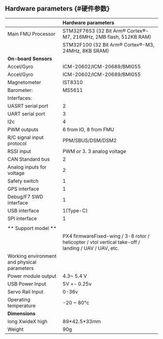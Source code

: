 ## Hardware parameters {#硬件参数}

|  | **Hardware parameters** |
| :--- | :--- |
| Main FMU Processor | STM32F7653  \(32 Bit Arm® Cortex®-M7, 216MHz, 2MB flash, 512KB RAM\) |
|  | STM32F100 \(32 Bit Arm® Cortex®-M3, 24MHz, 8KB SRAM\) |
| **On-board Sensors** |  |
| Accel/Gyro | ICM-20602/ICM-20689/BMI055 |
| Accel/Gyro | ICM-20602/ICM-20689/BMI055 |
| Magnetometer | IST8310 |
| Barometer: | MS5611 |
| Interfaces: |  |
| UASRT serial port | 2 |
| UART serial port | 3|
| I2c | 4 |
| PWM outputs | 6 from IO, 8 from FMU |
| R/C signal input protocol | PPM/SBUS/DSM/DSM2 |
| RSSI input | PWM or 3. 3 analog voltage |
| CAN Standard bus | 2 |
| Analog inputs for voltage | 2 |
| Safety switch | 1 |
| GPS interface | 1 |
| Debug/F7 SWD interface | 1 |
| USB interface | 1\(Type-C\) |
| SPI interface | 1 |
|  |  |
| ** Support model ** |  |
|  | PX4 firmwareFixed-wing / 3-8 rotor / helicopter / vtol vertical take-off / landing / UAV / UAV, etc. |
| Working environment and physical parameters |  |
| Power module output | 4.3~ 5.4 V |
| USB Power Input | 5V +- 0.25v |
| Servo Rail Input | 0-36v |
| Operating temperature | -20 ~ 80°c |
| **Dimensions** |  |
| long XwideX high | 89\*42.5\*33mm |
| Weight | 90g |

## 



